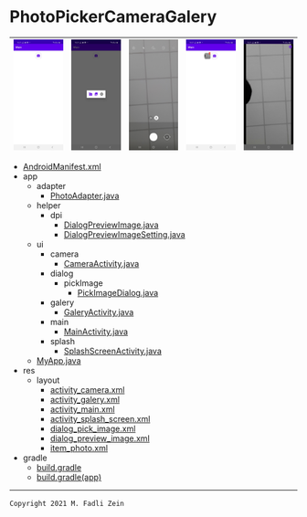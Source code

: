 # PhotoPickerCameraGalery

|![](https://github.com/gzeinnumer/PhotoPickerCameraGalery/blob/master/preview/preview1.jpg)|![](https://github.com/gzeinnumer/PhotoPickerCameraGalery/blob/master/preview/preview2.jpg)|![](https://github.com/gzeinnumer/PhotoPickerCameraGalery/blob/master/preview/preview3.jpg)|![](https://github.com/gzeinnumer/PhotoPickerCameraGalery/blob/master/preview/preview4.jpg)|![](https://github.com/gzeinnumer/PhotoPickerCameraGalery/blob/master/preview/preview5.jpg)|
|---|---|---|---|---|

- [AndroidManifest.xml](https://github.com/gzeinnumer/PhotoPickerCameraGalery/blob/master/app/src/main/AndroidManifest.xml)
- app
  - adapter
    - [PhotoAdapter.java](https://github.com/gzeinnumer/PhotoPickerCameraGalery/blob/master/app/src/main/java/com/gzeinnumer/photopickercameragalery/adapter/PhotoAdapter.java)
  - helper
    - dpi
      - [DialogPreviewImage.java](https://github.com/gzeinnumer/PhotoPickerCameraGalery/blob/master/app/src/main/java/com/gzeinnumer/photopickercameragalery/helper/dpi/DialogPreviewImage.java)
      - [DialogPreviewImageSetting.java](https://github.com/gzeinnumer/PhotoPickerCameraGalery/blob/master/app/src/main/java/com/gzeinnumer/photopickercameragalery/helper/dpi/DialogPreviewImageSetting.java)
  - ui
    - camera
      - [CameraActivity.java](https://github.com/gzeinnumer/PhotoPickerCameraGalery/blob/master/app/src/main/java/com/gzeinnumer/photopickercameragalery/ui/camera/CameraActivity.java)
    - dialog
      - pickImage
        - [PickImageDialog.java](https://github.com/gzeinnumer/PhotoPickerCameraGalery/blob/master/app/src/main/java/com/gzeinnumer/photopickercameragalery/ui/dialog/pickImage/PickImageDialog.java)
    - galery
      - [GaleryActivity.java](https://github.com/gzeinnumer/PhotoPickerCameraGalery/blob/master/app/src/main/java/com/gzeinnumer/photopickercameragalery/ui/galery/GaleryActivity.java)
    - main
      - [MainActivity.java](https://github.com/gzeinnumer/PhotoPickerCameraGalery/blob/master/app/src/main/java/com/gzeinnumer/photopickercameragalery/ui/main/MainActivity.java)
    - splash
      - [SplashScreenActivity.java](https://github.com/gzeinnumer/PhotoPickerCameraGalery/blob/master/app/src/main/java/com/gzeinnumer/photopickercameragalery/ui/splash/SplashScreenActivity.java)
  - [MyApp.java](https://github.com/gzeinnumer/PhotoPickerCameraGalery/blob/master/app/src/main/java/com/gzeinnumer/photopickercameragalery/MyApp.java)
- res
  - layout
    - [activity_camera.xml](https://github.com/gzeinnumer/PhotoPickerCameraGalery/blob/master/app/src/main/res/layout/activity_camera.xml)
    - [activity_galery.xml](https://github.com/gzeinnumer/PhotoPickerCameraGalery/blob/master/app/src/main/res/layout/activity_galery.xml)
    - [activity_main.xml](https://github.com/gzeinnumer/PhotoPickerCameraGalery/blob/master/app/src/main/res/layout/activity_main.xml)
    - [activity_splash_screen.xml](https://github.com/gzeinnumer/PhotoPickerCameraGalery/blob/master/app/src/main/res/layout/activity_splash_screen.xml)
    - [dialog_pick_image.xml](https://github.com/gzeinnumer/PhotoPickerCameraGalery/blob/master/app/src/main/res/layout/dialog_pick_image.xml)
    - [dialog_preview_image.xml](https://github.com/gzeinnumer/PhotoPickerCameraGalery/blob/master/app/src/main/res/layout/dialog_preview_image.xml)
    - [item_photo.xml](https://github.com/gzeinnumer/PhotoPickerCameraGalery/blob/master/app/src/main/res/layout/item_photo.xml)
- gradle
  - [build.gradle](https://github.com/gzeinnumer/PhotoPickerCameraGalery/blob/master/build.gradle)
  - [build.gradle(app)](https://github.com/gzeinnumer/PhotoPickerCameraGalery/blob/master/app/build.gradle)

---

```
Copyright 2021 M. Fadli Zein
```